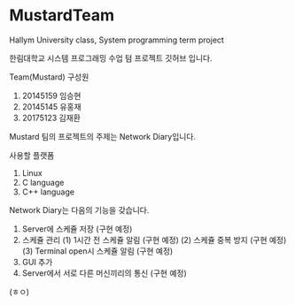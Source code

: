 # MustardTeam
Hallym University class, System programming term project 

한림대학교 시스템 프로그래밍 수업 텀 프로젝트 깃허브 입니다.

Team(Mustard) 구성원
1. 20145159 임승현
2. 20145145 유홍재
3. 20175123 김재환

Mustard 팀의 프로젝트의 주제는 Network Diary입니다.

사용할 플랫폼
1. Linux
2. C language
3. C++ language

Network Diary는 다음의 기능을 갖습니다.
1. Server에 스케쥴 저장 (구현 예정)
2. 스케쥴 관리
  (1) 1시간 전 스케쥴 알림 (구현 예정)
  (2) 스케쥴 중복 방지 (구현 예정)
  (3) Terminal open시 스케쥴 알림 (구현 예정)
3. GUI 추가
4. Server에서 서로 다른 머신끼리의 통신 (구현 예정)


(ㅎㅇ)
